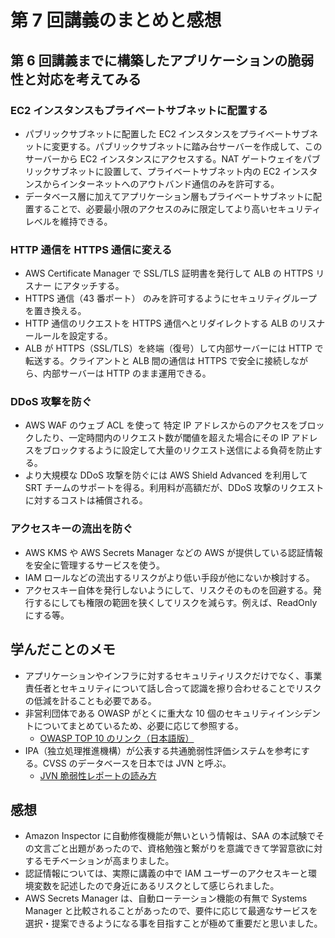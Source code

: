 # 第 7 回講義のまとめと感想

## 第 6 回講義までに構築したアプリケーションの脆弱性と対応を考えてみる

### EC2 インスタンスもプライベートサブネットに配置する

- パブリックサブネットに配置した EC2 インスタンスをプライベートサブネットに変更する。パブリックサブネットに踏み台サーバーを作成して、このサーバーから EC2 インスタンスにアクセスする。NAT ゲートウェイをパブリックサブネットに設置して、プライベートサブネット内の EC2 インスタンスからインターネットへのアウトバンド通信のみを許可する。
- データベース層に加えてアプリケーション層もプライベートサブネットに配置することで、必要最小限のアクセスのみに限定してより高いセキュリティレベルを維持できる。

### HTTP 通信を HTTPS 通信に変える

- AWS Certificate Manager で SSL/TLS 証明書を発行して ALB の HTTPS リスナー にアタッチする。
- HTTPS 通信（43 番ポート） のみを許可するようにセキュリティグループを置き換える。
- HTTP 通信のリクエストを HTTPS 通信へとリダイレクトする ALB のリスナールールを設定する。
- ALB が HTTPS（SSL/TLS）を終端（復号）して内部サーバーには HTTP で転送する。クライアントと ALB 間の通信は HTTPS で安全に接続しながら、内部サーバーは HTTP のまま運用できる。

### DDoS 攻撃を防ぐ

- AWS WAF のウェブ ACL を使って 特定 IP アドレスからのアクセスをブロックしたり、一定時間内のリクエスト数が閾値を超えた場合にその IP アドレスをブロックするように設定して大量のリクエスト送信による負荷を防止する。
- より大規模な DDoS 攻撃を防ぐには AWS Shield Advanced を利用して SRT チームのサポートを得る。利用料が高額だが、DDoS 攻撃のリクエストに対するコストは補償される。

### アクセスキーの流出を防ぐ

- AWS KMS や AWS Secrets Manager などの AWS が提供している認証情報を安全に管理するサービスを使う。
- IAM ロールなどの流出するリスクがより低い手段が他にないか検討する。
- アクセスキー自体を発行しないようにして、リスクそのものを回避する。発行するにしても権限の範囲を狭くしてリスクを減らす。例えば、ReadOnly にする等。

## 学んだことのメモ

- アプリケーションやインフラに対するセキュリティリスクだけでなく、事業責任者とセキュリティについて話し合って認識を擦り合わせることでリスクの低減を計ることも必要である。
- 非営利団体である OWASP がとくに重大な 10 個のセキュリティインシデントについてまとめているため、必要に応じて参照する。
  - [OWASP TOP 10 のリンク（日本語版）](https://github.com/owasp-ja/Top10/blob/master/2021/docs/index.ja.md)
- IPA（独立処理推進機構）が公表する共通脆弱性評価システムを参考にする。CVSS のデータベースを日本では JVN と呼ぶ。
  - [JVN 脆弱性レポートの読み方](https://jvn.jp/nav/jvnhelp.html)

## 感想

- Amazon Inspector に自動修復機能が無いという情報は、SAA の本試験でその文言ごと出題があったので、資格勉強と繋がりを意識できて学習意欲に対するモチベーションが高まりました。
- 認証情報については、実際に講義の中で IAM ユーザーのアクセスキーと環境変数を記述したので身近にあるリスクとして感じられました。
- AWS Secrets Manager は、自動ローテーション機能の有無で Systems Manager と比較されることがあったので、要件に応じて最適なサービスを選択・提案できるようになる事を目指すことが極めて重要だと思いました。
